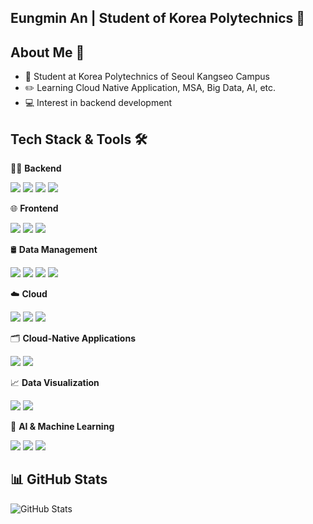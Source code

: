 ## Eungmin An | Student of Korea Polytechnics 👋

## About Me 💁
- 🌱 Student at Korea Polytechnics of Seoul Kangseo Campus
- ✏️ Learning Cloud Native Application, MSA, Big Data, AI, etc.
- 💻 Interest in backend development

<h2>Tech Stack & Tools 🛠️</h2>

<p>🧑‍💻 <strong>Backend</strong></p>
<p>
  <img src="https://img.shields.io/badge/Java-ED8B00?style=for-the-badge&logo=java&logoColor=white" />
  <img src="https://img.shields.io/badge/Spring%20Boot-6DB33F?style=for-the-badge&logo=springboot&logoColor=white" />
  <img src="https://img.shields.io/badge/Python-3776AB?style=for-the-badge&logo=python&logoColor=white" />
  <img src="https://img.shields.io/badge/Flask-000000?style=for-the-badge&logo=flask&logoColor=white" />
</p>

<p>🌐 <strong>Frontend</strong></p>
<p>
  <img src="https://img.shields.io/badge/HTML5-E34F26?style=for-the-badge&logo=html5&logoColor=white" />
  <img src="https://img.shields.io/badge/CSS3-1572B6?style=for-the-badge&logo=css3&logoColor=white" />
  <img src="https://img.shields.io/badge/JavaScript-F7DF1E?style=for-the-badge&logo=javascript&logoColor=black" />
</p>

<p>🛢️ <strong>Data Management</strong></p>
<p>
  <img src="https://img.shields.io/badge/Oracle-F80000?style=for-the-badge&logo=oracle&logoColor=white" />
  <img src="https://img.shields.io/badge/MariaDB-003545?style=for-the-badge&logo=mariadb&logoColor=white" />
  <img src="https://img.shields.io/badge/MongoDB-47A248?style=for-the-badge&logo=mongodb&logoColor=white" />
  <img src="https://img.shields.io/badge/Hadoop-66CCFF?style=for-the-badge&logo=apachehadoop&logoColor=black" />
</p>

<p>☁️ <strong>Cloud</strong></p>
<p>
  <img src="https://img.shields.io/badge/AWS-232F3E?style=for-the-badge&logo=amazonaws&logoColor=white" />
  <img src="https://img.shields.io/badge/Amazon%20S3-569A31?style=for-the-badge&logo=amazons3&logoColor=white" />
  <img src="https://img.shields.io/badge/K--PaaS-0052CC?style=for-the-badge&logo=cloud&logoColor=white" />
</p>

<p>🗂️ <strong>Cloud-Native Applications</strong></p>
<p>
  <img src="https://img.shields.io/badge/Docker-2496ED?style=for-the-badge&logo=docker&logoColor=white" />
  <img src="https://img.shields.io/badge/Kubernetes-326CE5?style=for-the-badge&logo=kubernetes&logoColor=white" />
</p>

<p>📈 <strong>Data Visualization</strong></p>
<p>
  <img src="https://img.shields.io/badge/Tableau-E97627?style=for-the-badge&logo=tableau&logoColor=white" />
  <img src="https://img.shields.io/badge/Matplotlib-3776AB?style=for-the-badge&logo=matplotlib&logoColor=white" />
</p>

<p>🧠 <strong>AI & Machine Learning</strong></p>
<p>
  <img src="https://img.shields.io/badge/OpenAI-412991?style=for-the-badge&logo=openai&logoColor=white" />
  <img src="https://img.shields.io/badge/ModelsLab-0052CC?style=for-the-badge&logo=googlecolab&logoColor=white" />
  <img src="https://img.shields.io/badge/TensorFlow-FF6F00?style=for-the-badge&logo=tensorflow&logoColor=white" />
</p>

## 📊 GitHub Stats

![GitHub Stats](https://github-readme-stats.vercel.app/api?username=masche14&show_icons=true&theme=radical)

<!--
**masche14/masche14** is a ✨ _special_ ✨ repository because its `README.md` (this file) appears on your GitHub profile.

Here are some ideas to get you started:

- 🔭 I’m currently working on ...
- 🌱 I’m currently learning ...
- 👯 I’m looking to collaborate on ...
- 🤔 I’m looking for help with ...
- 💬 Ask me about ...
- 📫 How to reach me: ...
- 😄 Pronouns: ...
- ⚡ Fun fact: ...
-->
